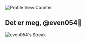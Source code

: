 ![Profile View Counter](https://komarev.com/ghpvc/?username=even054)

## Det er meg, @even054👋

![even054's Streak](https://github-readme-streak-stats.herokuapp.com/?user=even054&theme=dark&hide_border=true)
